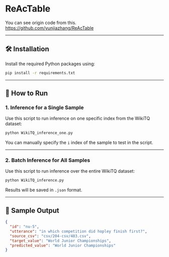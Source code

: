 # ReAcTable

You can see origin code from this.
https://github.com/yunjiazhang/ReAcTable

---

## 🛠️ Installation

Install the required Python packages using:

```bash
pip install -r requirements.txt
```

---

## 🚀 How to Run

### 1. Inference for a Single Sample

Use this script to run inference on one specific index from the WikiTQ dataset:

```bash
python WikiTQ_inference_one.py
```

You can manually specify the `i` index of the sample to test in the script.

---

### 2. Batch Inference for All Samples

Use this script to run inference over the entire WikiTQ dataset:

```bash
python WikiTQ_inference.py
```

Results will be saved in `.json` format.

---

## 📌 Sample Output

```json
{
  "id": "nu-5",
  "utterance": "in which competition did hopley finish first?",
  "source_csv": "csv/204-csv/483.csv",
  "target_value": "World Junior Championships",
  "predicted_value": "World Junior Championships"
}
```
